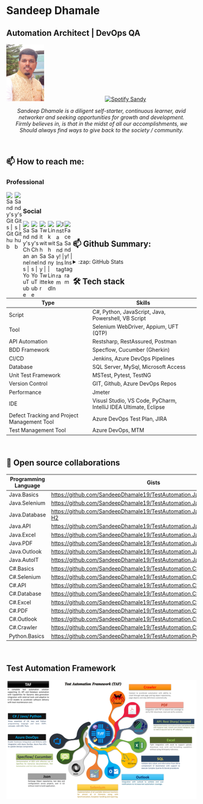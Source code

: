 <!--
**SandeepDhamale19/SandeepDhamale19** is a ✨ _special_ ✨ repository because its `README.md` (this file) appears on your GitHub profile.

Here are some ideas to get you started:

- 🔭 I’m currently working on ...
- 🌱 I’m currently learning ...
- 👯 I’m looking to collaborate on ...
- 🤔 I’m looking for help with ...
- 💬 Ask me about ...
- 📫 How to reach me: ...
- 😄 Pronouns: ...
- ⚡ Fun fact: ...
-->

# Sandeep Dhamale 
## Automation Architect | DevOps QA 
<img src="https://github.com/SandeepDhamale1905/SandeepDhamaleProfile/blob/master/20200126_190259.jpg" alt="Sandeep Dhamale" width="100" height="150"> &nbsp;&nbsp;&nbsp;&nbsp;&nbsp;&nbsp;&nbsp;&nbsp;&nbsp;&nbsp;&nbsp;&nbsp;&nbsp;&nbsp;&nbsp;&nbsp;&nbsp;&nbsp;&nbsp;&nbsp;&nbsp;&nbsp;&nbsp;&nbsp;&nbsp;&nbsp;&nbsp;&nbsp;&nbsp;&nbsp;&nbsp;&nbsp;&nbsp;&nbsp;&nbsp;&nbsp;&nbsp;&nbsp;&nbsp;&nbsp;[<img src="https://now-playing-codestackr.vercel.app/api/spotify-playing" alt="Spotify Sandy" width="350"/>][spotify]
<p><center><i> Sandeep Dhamale is a diligent self-starter, continuous learner, avid
			 networker and seeking opportunities for growth and development. 
	</br>Firmly believes in, is that in the midst of all our accomplishments, we
		 Should always find ways to give back to the society / community. 
	</i></center></p>
</br>

## 📫 How to reach me:
<!--<p align="left">	
	<a title="Github" href="https://github.com/SandeepDhamale19" target="_blank"><img src="https://img.shields.io/github/followers/SandeepDhamale19.svg?label=GitHub&style=social%22%20alt=%22GitHub" target="_blank"></a>	
	<a title="LinkedIn" href="https://www.linkedin.com/in/sandeep-dhamale/" target="_blank"><img src="https://img.shields.io/badge/LinkedIn--_.svg?style=social&logo=linkedin" alt="LinkedIn" target="_blank"></a>	
	<!--<a title="Stack Overflow" href="https://stackoverflow.com/users/6879070/sandeep-dhamale"><img height="50" width="100" alt="Stack Overflow" src="https://img.shields.io/endpoint?color=white&label=StackOverflow&logo=stackoverflow&logoColor=stackoverflow&style=social&url=https%3A%2F%2Fshields.redsparr0w.com%2Fstackoverflow"></a>
	<a title="Stack Overflow" href="https://stackoverflow.com/users/6879070/sandeep-dhamale"><img alt="Stack Overflow" src="https://img.shields.io/badge/StackOverflow--white?style=social&logo=stackoverflow"></a>
	<a title="Facebook" href="https://www.facebook.com/sandeep.dhamale" target="_blank"><img src="https://img.shields.io/badge/Facebook-blue.svg?style=flat&logo=facebook" alt="Facebook" target="_blank"></a> 
	<a title="My personal website" href="https://sandeepdhamale.webs.com/" target="_blank"><img height="20" width="80" src="https://img.shields.io/badge/SandeepDhamale-purple?style=flat&logo=SandeepDhamaleWebsite"></a>-->

### Professional
[<img align="left" alt="Sandy's Gits | Github" width="22px" src="https://cdn.jsdelivr.net/npm/simple-icons@3.12.0/icons/github.svg" />][website]
[<img align="left" alt="Sandy's Gits | Github" width="22px" src="https://cdn.jsdelivr.net/npm/simple-icons@3.12.0/icons/stackoverflow.svg" />][stackoverflow]
</br>
### Social
[<img align="left" alt="Sandy's Channels | YouTube" width="22px" src="https://cdn.jsdelivr.net/npm/simple-icons@3.12.0/icons/internetexplorer.svg" />][website]
[<img align="left" alt="Sandy's Channels | YouTube" width="22px" src="https://cdn.jsdelivr.net/npm/simple-icons@v3/icons/youtube.svg" />][youtube]
[<img align="left" alt="Twit with Sandy | Twitter" width="22px" src="https://cdn.jsdelivr.net/npm/simple-icons@v3/icons/twitter.svg" />][twitter]
[<img align="left" alt="Link with Sany | LinkedIn" width="22px" src="https://cdn.jsdelivr.net/npm/simple-icons@v3/icons/linkedin.svg" />][linkedin]
[<img align="left" alt="Insta Sandy! | Instagram" width="22px" src="https://cdn.jsdelivr.net/npm/simple-icons@v3/icons/instagram.svg" />][instagram]
[<img align="left" alt="Face Sandy! | Instagram" width="22px" src="https://cdn.jsdelivr.net/npm/simple-icons@v3/icons/facebook.svg" />][instagram]
<br/>


## 📫 Github Summary:
<!--<p align="center">
	<img src="https://github-readme-stats.vercel.app/api/?username=SandeepDhamale19&show_icons=true&title_color=3380C4&icon_color=3380C4&text_color=edf2f7&bg_color=151515"></img>
</p>
</br>-->

<details>
  <summary>:zap: GitHub Stats</summary>

  <img align="left" alt="Sandy's GitHub Stats" src="https://github-readme-stats.codestackr.vercel.app/api?username=SandeepDhamale19&show_icons=true&hide_border=true" />

</details>

## 🛠️ Tech stack

| Type         | Skills            |
| -------------- | ---------          |
| Script    | C#, Python, JavaScript, Java, Powershell, VB Script |
| Tool    | Selenium WebDriver, Appium, UFT (QTP) |
| API Automation    | Restsharp, RestAssured, Postman |
| BDD Framework    | Specflow, Cucumber (Gherkin) |
| CI/CD    | Jenkins, Azure DevOps Pipelines|
| Database    | SQL Server, MySql, Microsoft Access |
| Unit Test Framework    | MSTest, Pytest, TestNG |
| Version Control    | GIT, Github, Azure DevOps Repos |
| Performance    | Jmeter |
| IDE    | Visusl Studio, VS Code, PyCharm, IntelliJ IDEA Ultimate, Eclipse |
| Defect Tracking and Project Management Tool    | Azure DevOps Test Plan, JIRA |
| Test Management Tool    | Azure DevOps, MTM|
<br/>

## 👯 Open source collaborations
|Programming Language |Gists |
| -------------- | ---------          |
|Java.Basics   | https://github.com/SandeepDhamale19/TestAutomation.Java.Basics|
|Java.Selenium | https://github.com/SandeepDhamale19/TestAutomation.Java.Selenium|
|Java.Database | https://github.com/SandeepDhamale19/TestAutomation.Java.Database.MySQL-H2|
|Java.API      | https://github.com/SandeepDhamale19/TestAutomation.Java.API.RestAssured|
|Java.Excel    | https://github.com/SandeepDhamale19/TestAutomation.Java.Excel|
|Java.PDF      | https://github.com/SandeepDhamale19/TestAutomation.Java.PDF|
|Java.Outlook  | https://github.com/SandeepDhamale19/TestAutomation.Java.Outlook|
|Java.AutoIT   | https://github.com/SandeepDhamale19/TestAutomation.Java.AutoIT|
|C#.Basics     | https://github.com/SandeepDhamale19/TestAutomation.CSharp.Basics|
|C#.Selenium   | https://github.com/SandeepDhamale19/TestAutomation.CSharp.Selenium|
|C#.API        | https://github.com/SandeepDhamale19/TestAutomation.CSharp.API.Restsharp|
|C#.Database   | https://github.com/SandeepDhamale19/TestAutomation.CSharp.Database.MSSQL|
|C#.Excel      | https://github.com/SandeepDhamale19/TestAutomation.CSharp.Excel|
|C#.PDF        | https://github.com/SandeepDhamale19/TestAutomation.CSharp.PDF|
|C#.Outlook    | https://github.com/SandeepDhamale19/TestAutomation.CSharp.Outlook|
|C#.Crawler    | https://github.com/SandeepDhamale19/TestAutomation.CSharp.Crawler|
|Python.Basics | https://github.com/SandeepDhamale19/TestAutomation.Python.Basics|
<br/>

## Test Automation Framework
<img src="https://github.com/SandeepDhamale1905/SandeepDhamaleProfile/blob/master/Logos/Framework_Java_Selenium.png" alt="Test Automation Framework">

[website]: https://sandeepdhamale.webs.com
[github]: https://github.com/SandeepDhamale19
[stackoverflow]: https://stackoverflow.com/users/6879070/sandeep-dhamale
[twitter]: https://twitter.com/TwitTheHero
[youtube]: https://www.youtube.com/user/Sandy007d
[instagram]: https://www.instagram.com/sandeep.dhamale
[linkedin]: https://www.linkedin.com/in/sandeep-dhamale
[facebook]: https://www.facebook.com/Sandeep.Dhamale.19
[facebook]: https://www.facebook.com/Sandeep.Dhamale.19
[spotify]: https://open.spotify.com/user/4jago3eor9bhzhpmna5693ynt
